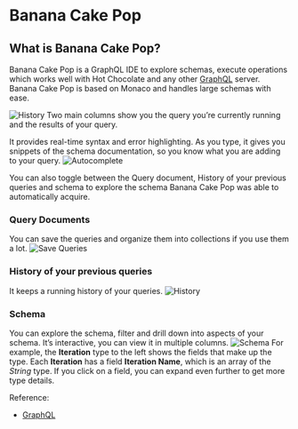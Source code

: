 # Banana Cake Pop

## What is Banana Cake Pop?

Banana Cake Pop is a GraphQL IDE to explore schemas, execute operations which works well with Hot Chocolate and any other [GraphQL](https://github.com/microsoft/emerging-opportunities/tree/main/MotherBox/GraphQL) server. Banana Cake Pop is based on Monaco and handles large schemas with ease.

![History](https://user-images.githubusercontent.com/69863736/126261239-af19bcf0-94e8-4713-a77b-d07104b4b6a2.png)
Two main columns show you the query you’re currently running and the results of your query.

It provides real-time syntax and error highlighting. As you type, it gives you snippets of the schema documentation, so you know what you are adding to your query.
![Autocomplete](https://user-images.githubusercontent.com/69863736/126260768-081e025f-84da-4bf7-88dd-c12001a7c754.png)

You can also toggle between the Query document, History of your previous queries and schema to explore the schema Banana Cake Pop was able to automatically acquire.

### Query Documents
You can save the queries and organize them into collections if you use them a lot.
![Save Queries](https://user-images.githubusercontent.com/69863736/126260586-935061c2-f5c7-4b0f-a173-7b290d043cfd.png)

### History of your previous queries
It keeps a running history of your queries.
![History](https://user-images.githubusercontent.com/69863736/126260685-42f32aa6-2983-4f30-a87a-46d7a410fe16.png)

### Schema
You can explore the schema, filter and drill down into aspects of your schema. It’s interactive, you can view it in multiple columns.
![Schema](https://user-images.githubusercontent.com/69863736/126260653-0ef44844-734c-4ea7-9f0c-f19646b2fec7.png)
For example, the **Iteration** type to the left shows the fields that make up the type. Each **Iteration** has a field **Iteration Name**, which is an array of the *String* type. If you click on a field, you can expand even further to get more type details.


Reference:

- [GraphQL](https://github.com/microsoft/emerging-opportunities/tree/main/MotherBox/GraphQL)

